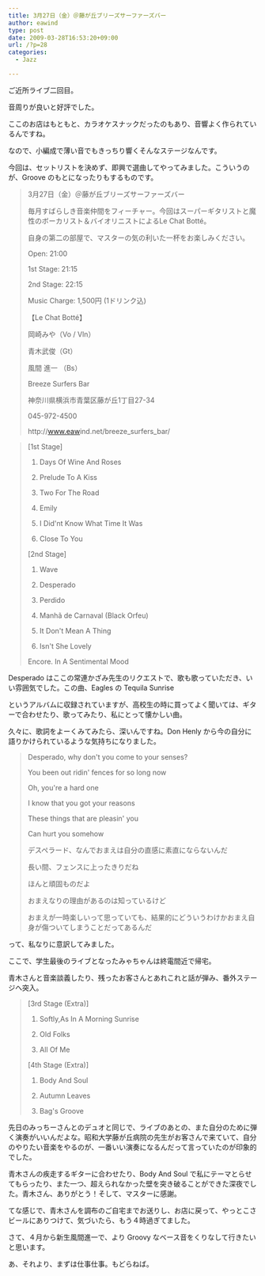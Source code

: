 ```yaml
---
title: 3月27日（金）＠藤が丘ブリーズサーファーズバー
author: eawind
type: post
date: 2009-03-28T16:53:20+09:00
url: /?p=28
categories:
  - Jazz

---
```

ご近所ライブ二回目。

音周りが良いと好評でした。

ここのお店はもともと、カラオケスナックだったのもあり、音響よく作られているんですね。

なので、小編成で薄い音でもきっちり響くそんなステージなんです。

今回は、セットリストを決めず、即興で選曲してやってみました。こういうのが、Groove のもとになったりもするものです。

> 3月27日（金）＠藤が丘ブリーズサーファーズバー
> 
> 毎月すばらしき音楽仲間をフィーチャー。今回はスーパーギタリストと魔性のボーカリスト＆バイオリニストによるLe Chat Botté。
> 
> 自身の第二の部屋で、マスターの気の利いた一杯をお楽しみください。
> 
> Open: 21:00
> 
> 1st Stage: 21:15
> 
> 2nd Stage: 22:15
> 
> Music Charge: 1,500円 (1ドリンク込)
> 
> 【Le Chat Botté】
> 
> 岡崎みや（Vo / Vln）
> 
> 青木武俊（Gt）
> 
> 風間 進一 （Bs）
> 
> Breeze Surfers Bar
> 
> 神奈川県横浜市青葉区藤が丘1丁目27-34
> 
> 045-972-4500
> 
> http://<wbr />www.eaw<wbr />ind.net<wbr />/breeze<wbr />_surfer<wbr />s_bar/

> [1st Stage]
> 
> 1. Days Of Wine And Roses
> 
> 2. Prelude To A Kiss
> 
> 3. Two For The Road
> 
> 4. Emily
> 
> 5. I Did'nt Know What Time It Was
> 
> 6. Close To You
> 
> [2nd Stage]
> 
> 1. Wave
> 
> 2. Desperado
> 
> 3. Perdido
> 
> 4. Manhã de Carnaval (Black Orfeu)
> 
> 5. It Don't Mean A Thing
> 
> 6. Isn't She Lovely
> 
> Encore. In A Sentimental Mood

Desperado はここの常連かざみ先生のリクエストで、歌も歌っていただき、いい雰囲気でした。この曲、Eagles の Tequila Sunrise
  
というアルバムに収録されていますが、高校生の時に買ってよく聞いては、ギターで合わせたり、歌ってみたり、私にとって懐かしい曲。

久々に、歌詞をよーくみてみたら、深いんですね。Don Henly から今の自分に語りかけられているような気持ちになりました。

> Desperado, why don't you come to your senses?
> 
> You been out ridin' fences for so long now
> 
> Oh, you're a hard one
> 
> I know that you got your reasons
> 
> These things that are pleasin' you
> 
> Can hurt you somehow
> 
> デスペラード、なんでおまえは自分の直感に素直にならないんだ
> 
> 長い間、フェンスに上ったきりだね
> 
> ほんと頑固ものだよ
> 
> おまえなりの理由があるのは知っているけど
> 
> おまえが一時楽しいって思っていても、結果的にどういうわけかおまえ自身が傷ついてしまうことだってあるんだ

って、私なりに意訳してみました。

ここで、学生最後のライブとなったみゃちゃんは終電間近で帰宅。

青木さんと音楽談義したり、残ったお客さんとあれこれと話が弾み、番外ステージへ突入。

> [3rd Stage (Extra)]
> 
> 1. Softly,As In A Morning Sunrise
> 
> 2. Old Folks
> 
> 3. All Of Me
> 
> [4th Stage (Extra)]
> 
> 1. Body And Soul
> 
> 2. Autumn Leaves
> 
> 3. Bag's Groove

先日のみっちーさんとのデュオと同じで、ライブのあとの、また自分のために弾く演奏がいいんだよな。昭和大学藤が丘病院の先生がお客さんで来ていて、自分のやりたい音楽をやるのが、一番いい演奏になるんだって言っていたのが印象的でした。

青木さんの疾走するギターに合わせたり、Body And Soul で私にテーマとらせてもらったり、また一つ、超えられなかった壁を突き破ることができた深夜でした。青木さん、ありがとう！そして、マスターに感謝。

てな感じで、青木さんを調布のご自宅までお送りし、お店に戻って、やっとこさビールにありつけて、気づいたら、もう４時過ぎてました。

さて、４月から新生風間進一で、より Groovy なベース音をくりなして行きたいと思います。

あ、それより、まずは仕事仕事。もどらねば。
